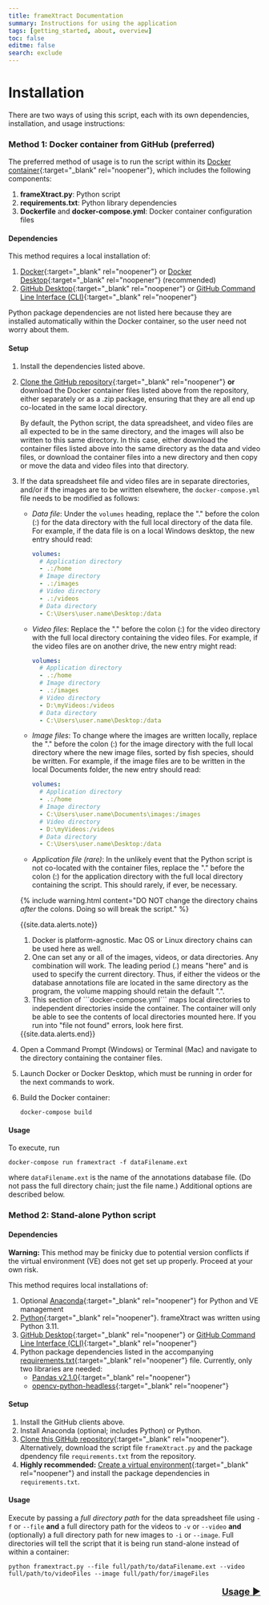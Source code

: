 ```yaml
---
title: frameXtract Documentation
summary: Instructions for using the application
tags: [getting_started, about, overview]
toc: false
editme: false
search: exclude
---
```


# Installation

There are two ways of using this script, each with its own dependencies, installation, and usage instructions:

### Method 1: Docker container from GitHub (preferred)

The preferred method of usage is to run the script within its [Docker container](https://www.docker.com/){:target="_blank" rel="noopener"}, which includes the following components:
1. **frameXtract.py**: Python script
2. **requirements.txt**: Python library dependencies
3. **Dockerfile** and **docker-compose.yml**: Docker container configuration files

#### Dependencies

This method requires a local installation of:
1. [Docker](https://www.docker.com/){:target="_blank" rel="noopener"} or [Docker Desktop](https://www.docker.com/products/docker-desktop/){:target="_blank" rel="noopener"} (recommended)
2. [GitHub Desktop](https://desktop.github.com/){:target="_blank" rel="noopener"} or [GitHub Command Line Interface (CLI)](https://cli.github.com/){:target="_blank" rel="noopener"}

Python package dependencies are not listed here because they are installed automatically within the Docker container, so the user need not worry about them.

#### Setup

1. Install the dependencies listed above.
2. [Clone the GitHub repository](https://docs.github.com/en/repositories/creating-and-managing-repositories/cloning-a-repository){:target="_blank" rel="noopener"} **or** download the Docker container files listed above from the repository, either separately or as a .zip package, ensuring that they are all end up co-located in the same local directory.
   
   By default, the Python script, the data spreadsheet, and video files are all expected to be in the same directory, and the images will also be written to this same directory. In this case, either download the container files listed above into the same directory as the data and video files, or download the container files into a new directory and then copy or move the data and video files into that directory.
   
3. If the data spreadsheet file and video files are in separate directories, and/or if the images are to be written elsewhere, the ```docker-compose.yml``` file needs to be modified as follows:
      * *Data file*: Under the ```volumes``` heading, replace the "." before the colon (:) for the data directory with the full local directory of the data file. For example, if the data file is on a local Windows desktop, the new entry should read:
      
        ```yml
        volumes:
          # Application directory
          - .:/home
          # Image directory
          - .:/images
          # Video directory
          - .:/videos
          # Data directory
          - C:\Users\user.name\Desktop:/data
        ```
      
      * *Video files*: Replace the "." before the colon (:) for the video directory with the full local directory containing the video files. For example, if the video files are on another drive, the new entry might read:
      
        ```yml
        volumes:
          # Application directory
          - .:/home
          # Image directory
          - .:/images
          # Video directory
          - D:\myVideos:/videos
          # Data directory
          - C:\Users\user.name\Desktop:/data
        ```
      
      * *Image files*: To change where the images are written locally, replace the "." before the colon (:) for the image directory with the full local directory where the new image files, sorted by fish species, should be written. For example, if the image files are to be written in the local Documents folder, the new entry should read:

        ```yml
        volumes:
          # Application directory
          - .:/home
          # Image directory
          - C:\Users\user.name\Documents\images:/images
          # Video directory
          - D:\myVideos:/videos
          # Data directory
          - C:\Users\user.name\Desktop:/data
        ```
      
      * *Application file (rare)*: In the unlikely event that the Python script is not co-located with the container files, replace the "." before the colon (:) for the application directory with the full local directory containing the script. This should rarely, if ever, be necessary.

    {% include warning.html content="DO NOT change the directory chains *after* the colons. Doing so will break the script." %}

    {{site.data.alerts.note}}
    <ol type="1">
    <li>Docker is platform-agnostic. Mac OS or Linux directory chains can be used here as well.</li>
    <li>One can set any or all of the images, videos, or data directories. Any combination will work. The leading period (.) means "here" and is used to specify the current directory. Thus, if either the videos or the database annotations file are located in the same directory as the program, the volume mapping should retain the default ".".</li>
    <li>This section of ```docker-compose.yml``` maps local directories to independent directories inside the container. The container will only be able to see the contents of local directories mounted here. If you run into "file not found" errors, look here first.</li>
    </ol>
    {{site.data.alerts.end}}

 4. Open a Command Prompt (Windows) or Terminal (Mac) and navigate to the directory containing the container files.
 5. Launch Docker or Docker Desktop, which must be running in order for the next commands to work.
 6. Build the Docker container:

    ```shell
    docker-compose build
    ```


#### Usage

To execute, run

```shell
docker-compose run framextract -f dataFilename.ext
```

where ```dataFilename.ext``` is the name of the annotations database file. (Do not pass the full directory chain; just the file name.) Additional options are described below.


### Method 2: Stand-alone Python script

#### Dependencies

**Warning:** This method may be finicky due to potential version conflicts if the virtual environment (VE) does not get set up properly. Proceed at your own risk.

This method requires local installations of:
1. Optional [Anaconda](https://www.anaconda.com/){:target="_blank" rel="noopener"} for Python and VE management
2. [Python](https://www.python.org/downloads/){:target="_blank" rel="noopener"}. frameXtract was written using Python 3.11.
3. [GitHub Desktop](https://desktop.github.com/){:target="_blank" rel="noopener"} or [GitHub Command Line Interface (CLI)](https://cli.github.com/){:target="_blank" rel="noopener"}
4. Python package dependencies listed in the accompanying [requirements.txt](https://github.com/MattGrossi-NOAA/SEFSC-FATES-ATI-FrameXtraction/blob/main/requirements.txt){:target="_blank" rel="noopener"} file. Currently, only two libraries are needed:
    - [Pandas v2.1.0](https://pandas.pydata.org/docs/whatsnew/v2.1.0.html){:target="_blank" rel="noopener"}
    - [opencv-python-headless](https://pypi.org/project/opencv-python-headless/){:target="_blank" rel="noopener"}

#### Setup

1. Install the GitHub clients above.
2. Install Anaconda (optional; includes Python) or Python.
3. [Clone this GitHub repository](https://docs.github.com/en/repositories/creating-and-managing-repositories/cloning-a-repository){:target="_blank" rel="noopener"}. Alternatively, download the script file ```frameXtract.py``` and the package dpendency file ```requirements.txt``` from the repository.
4. **Highly recommended:** [Create a virtual environment](https://docs.python.org/3/library/venv.html){:target="_blank" rel="noopener"} and install the package dependencies in ```requirements.txt```.

#### Usage

Execute by passing a *full directory path* for the data spreadsheet file using ```-f``` or ```--file``` **and** a full directory path for the videos to ```-v``` or ```--video``` **and** (optionally) a full directory path for new images to ```-i``` or ```--image```. Full directories will tell the script that it is being run stand-alone instead of within a container:

   ```shell
   python framextract.py --file full/path/to/dataFilename.ext --video full/path/to/videoFiles --image full/path/for/imageFiles
   ```

<p style="text-align:right; font-size:large;">
    <a href="{{ site.url }}{{ site.baseurl }}/about.html"> <b>Usage</b> &#9654; </a>
</p>